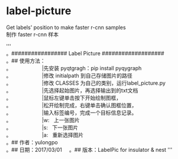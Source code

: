 # label-picture   
Get labels' position to make faster r-cnn samples    
制作 faster r-cnn 样本   

'''    
。################# Label Picture ###################   
。## 使用方法：   
。                     |先安装 pyqtgragh：pip install pyqygraph   
。                     |修改 initialpath 到自己存储图片的路径   
。                     |修改 CLASSES 为自己的类别，运行label_picture.py   
。                     |先选择起始图片，再选择输出到的txt文档    
。                     |鼠标左键单击按下开始绘制图框，    
。                     |松开绘制完成，右键单击确认图框位置，    
。                     |输入标签编号，完成一个目标信息记录。    
。                     |w:   上一张图片     
。                     |s:   下一张图片     
。                     |a:   重新选择图片     
。## 作者：yulongpo     
。## 日期：2017/03/01     
。## 版本：LabelPic for insulator & nest
'''
